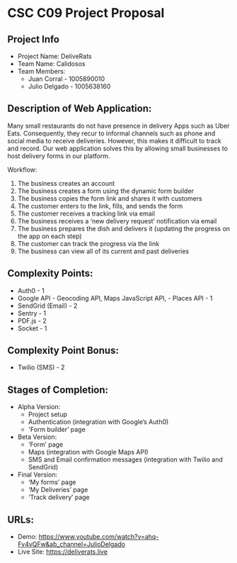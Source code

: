 # CSC C09 Project Proposal

## Project Info

- Project Name: DeliveRats
- Team Name: Calidosos
- Team Members:
  - Juan Corral - 1005890010
  - Julio Delgado - 1005638160

## Description of Web Application:

Many small restaurants do not have presence in delivery Apps such as Uber Eats. Consequently, they recur to informal channels such as phone and social media to receive deliveries. However, this makes it difficult to track and record. Our web application solves this by allowing small businesses to host delivery forms in our platform.

Workflow:

1. The business creates an account
2. The business creates a form using the dynamic form builder
3. The business copies the form link and shares it with customers
4. The customer enters to the link, fills, and sends the form
5. The customer receives a tracking link via email
6. The business receives a ‘new delivery request’ notification via email
7. The business prepares the dish and delivers it (updating the progress on the app on each step)
8. The customer can track the progress via the link
9. The business can view all of its current and past deliveries

## Complexity Points:

- Auth0 - 1
- Google API - Geocoding API, Maps JavaScript API, - Places API - 1
- SendGrid (Email) - 2
- Sentry - 1
- PDF.js - 2
- Socket - 1

## Complexity Point Bonus:

- Twilio (SMS) - 2

## Stages of Completion:

- Alpha Version:
  - Project setup
  - Authentication (integration with Google’s Auth0)
  - 'Form builder’ page
- Beta Version:
  - ‘Form’ page
  - Maps (integration with Google Maps API)
  - SMS and Email confirmation messages (integration with Twilio and SendGrid)
- Final Version:
  - ‘My forms’ page
  - ‘My Deliveries’ page
  - ‘Track delivery’ page

## URLs:

- Demo: https://www.youtube.com/watch?v=ahq-Fv4vQFw&ab_channel=JulioDelgado
- Live Site: https://deliverats.live